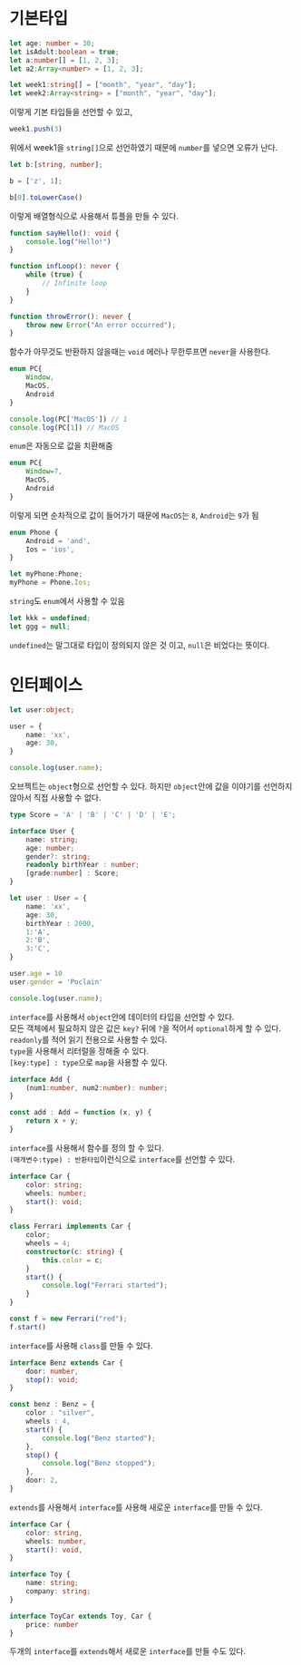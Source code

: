 # 기본타입
```typescript
let age: number = 30;
let isAdult:boolean = true;
let a:number[] = [1, 2, 3];
let a2:Array<number> = [1, 2, 3];

let week1:string[] = ["month", "year", "day"];
let week2:Array<string> = ["month", "year", "day"];
```
이렇게 기본 타입들을 선언할 수 있고,
```typescript
week1.push(3)
```
위에서 week1을 `string[]`으로 선언하였기 때문에 `number`를 넣으면 오류가 난다.
```typescript
let b:[string, number];

b = ['z', 1];

b[0].toLowerCase()
```
이렇게 배열형식으로 사용해서 튜플을 만들 수 있다.
```typescript
function sayHello(): void {
    console.log("Hello!")
}

function infLoop(): never {
    while (true) {
        // Infinite loop
    }
}

function throwError(): never {
    throw new Error("An error occurred");
}
```
함수가 아무것도 반환하지 않을때는 `void` 에러나 무한루프면 `never`을 사용한다.

```typescript
enum PC{
    Window,
    MacOS,
    Android
}

console.log(PC['MacOS']) // 1
console.log(PC[1]) // MacOS
```
`enum`은 자동으로 값을 치환해줌
```typescript
enum PC{
    Window=7,
    MacOS,
    Android
}
```
이렇게 되면 순차적으로 값이 들어가기 때문에 `MacOS`는 `8`, `Android`는 `9`가 됨
```typescript
enum Phone {
    Android = 'and',
    Ios = 'ios',
}

let myPhone:Phone;
myPhone = Phone.Ios;
```
`string`도 `enum`에서 사용할 수 있음
```typescript
let kkk = undefined;
let ggg = null;
```
`undefined`는 말그대로 타입이 정의되지 않은 것 이고, `null`은 비었다는 뜻이다.

# 인터페이스
```typescript
let user:object;

user = {
    name: 'xx',
    age: 30,
}

console.log(user.name);
```
오브젝트는 `object`형으로 선언할 수 있다. 하지만 `object`안에 값을 이야기를 선언하지 않아서 직접 사용할 수 없다.

```typescript
type Score = 'A' | 'B' | 'C' | 'D' | 'E';

interface User {
    name: string;
    age: number;
    gender?: string;
    readonly birthYear : number;
    [grade:number] : Score;
}

let user : User = {
    name: 'xx',
    age: 30,
    birthYear : 2000,
    1:'A',
    2:'B',
    3:'C',
}

user.age = 10
user.gender = 'Poclain'

console.log(user.name);
```
`interface`를 사용해서 `object`안에 데이터의 타입을 선언할 수 있다.<br>
모든 객체에서 필요하지 않은 값은 `key?` 뒤에 `?`을 적어서 `optional`하게 할 수 있다.<br>
`readonly`를 적어 읽기 전용으로 사용할 수 있다.<br>
`type`을 사용해서 리터럴을 정해줄 수 있다.<br>
`[key:type] : type`으로 `map`을 사용할 수 있다.

```typescript
interface Add {
    (num1:number, num2:number): number;
}

const add : Add = function (x, y) {
    return x + y;
}
```
`interface`를 사용해서 함수를 정의 할 수 있다.<br>
`(매개변수:type) : 반환타입`이런식으로 `interface`를 선언할 수 있다.

```typescript
interface Car {
    color: string;
    wheels: number;
    start(): void;
}

class Ferrari implements Car {
    color;
    wheels = 4;
    constructor(c: string) {
        this.color = c;
    }
    start() {
        console.log("Ferrari started");
    }
}

const f = new Ferrari("red");
f.start()
```
`interface`를 사용해 `class`를 만들 수 있다.
```typescript
interface Benz extends Car {
    door: number,
    stop(): void;
}

const benz : Benz = {
    color : "silver",
    wheels : 4,
    start() {
        console.log("Benz started");
    },
    stop() {
        console.log("Benz stopped");
    },
    door: 2,
}
```
`extends`를 사용해서 `interface`를 사용해 새로운 `interface`를 만들 수 있다.

```typescript
interface Car {
    color: string,
    wheels: number,
    start(): void,
}

interface Toy {
    name: string;
    company: string;
}

interface ToyCar extends Toy, Car {
    price: number
}
```
두개의 `interface`를 `extends`해서 새로운 `interface`를 만들 수도 있다.